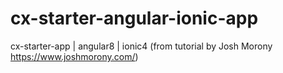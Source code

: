 # cx-starter-angular-ionic-app
cx-starter-app | angular8 | ionic4 (from tutorial by Josh Morony https://www.joshmorony.com/)
